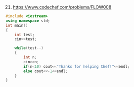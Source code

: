 21. https://www.codechef.com/problems/FLOW008

```cpp
#include <iostream>
using namespace std;
int main() 
{
    int test;
    cin>>test;

    while(test--)
    {
        int n;
        cin>>n;
        if(n<10) cout<<"Thanks for helping Chef!"<<endl;
        else cout<<-1<<endl;
    }
}

```
